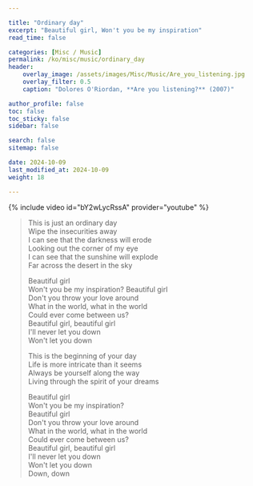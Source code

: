 ```yaml
---

title: "Ordinary day"
excerpt: "Beautiful girl, Won't you be my inspiration"
read_time: false

categories: [Misc / Music]
permalink: /ko/misc/music/ordinary_day
header:
    overlay_image: /assets/images/Misc/Music/Are_you_listening.jpg
    overlay_filter: 0.5
    caption: "Dolores O'Riordan, **Are you listening?** (2007)"

author_profile: false
toc: false
toc_sticky: false
sidebar: false

search: false
sitemap: false

date: 2024-10-09
last_modified_at: 2024-10-09
weight: 18

---
```


{% include video id="bY2wLycRssA" provider="youtube" %}

> This is just an ordinary day  
Wipe the insecurities away  
I can see that the darkness will erode  
Looking out the corner of my eye  
I can see that the sunshine will explode  
Far across the desert in the sky
>
> Beautiful girl  
Won't you be my inspiration?
Beautiful girl  
Don't you throw your love around  
What in the world, what in the world  
Could ever come between us?  
Beautiful girl, beautiful girl  
I'll never let you down  
Won't let you down
> 
> This is the beginning of your day  
Life is more intricate than it seems  
Always be yourself along the way  
Living through the spirit of your dreams
> 
> Beautiful girl  
Won't you be my inspiration?  
Beautiful girl  
Don't you throw your love around  
What in the world, what in the world  
Could ever come between us?  
Beautiful girl, beautiful girl  
I'll never let you down  
Won't let you down  
Down, down  

